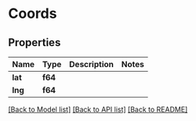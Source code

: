 # Coords

## Properties
Name | Type | Description | Notes
------------ | ------------- | ------------- | -------------
**lat** | **f64** |  | 
**lng** | **f64** |  | 

[[Back to Model list]](../README.md#documentation-for-models) [[Back to API list]](../README.md#documentation-for-api-endpoints) [[Back to README]](../README.md)


